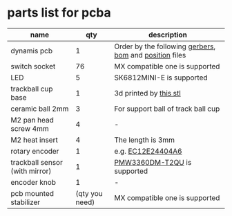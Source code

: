# parts list for pcba

|name|qty|description|
|---|---|---|
|dynamis pcb|1|Order by the following [gerbers](https://github.com/bbrfkr/dynamis-keyboard/tree/main/gerbers), [bom](https://github.com/bbrfkr/dynamis-keyboard/tree/main/bom.csv) and [position](https://github.com/bbrfkr/dynamis-keyboard/tree/main/dynamis-pos.csv) files|
|switch socket|76|MX compatible one is supported|
|LED|5|SK6812MINI-E is supported|
|trackball cup base|1|3d printed by [this stl](https://github.com/bbrfkr/dynamis-keyboard/blob/main/trackball-cup/trackball-cup.stl)|
|ceramic ball 2mm|3|For support ball of track ball cup|
|M2 pan head screw 4mm|4|-|
|M2 heat insert|4|The length is 3mm|
|rotary encoder|1|e.g. [EC12E24404A6](https://www.mouser.jp/datasheet/2/15/EC12E-1370769.pdf)|
|trackball sensor (with mirror)|1|[PMW3360DM-T2QU](https://d3s5r33r268y59.cloudfront.net/datasheets/9604/2017-05-07-18-19-11/PMS0058-PMW3360DM-T2QU-DS-R1.50-26092016._20161202173741.pdf) is supported|
|encoder knob|1|-|
|pcb mounted stabilizer|(qty you need)|MX compatible one is supported|
